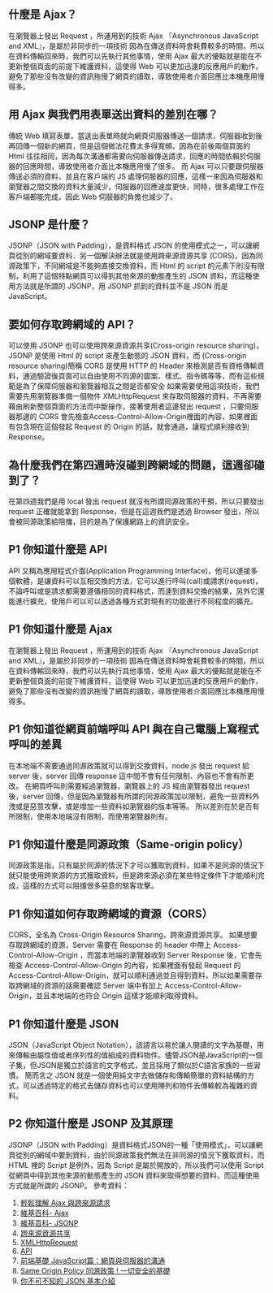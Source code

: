 ## 什麼是 Ajax？
在瀏覽器上發出 Request ，所運用到的技術 Ajax 『Asynchronous JavaScript and XML』，是屬於非同步的一項技術
因為在傳送資料時會耗費較多的時間，所以在資料傳輸回來時，我們可以先執行其他事情，使用 Ajax 最大的優點就是能在不更新整個頁面的前提下維護資料，這使得 Web 可以更加迅速的反應用戶的動作，避免了那些沒有改變的資訊拖慢了網頁的讀取，導致使用者介面回應比本機應用慢得多。

## 用 Ajax 與我們用表單送出資料的差別在哪？
傳統 Web 填寫表單，當送出表單時就向網頁伺服器傳送一個請求，伺服器收到後再回傳一個新的網頁，但是這個做法花費太多得寬頻，因為在前後兩個頁面的 Html 往往相同，因為每次溝通都需要向伺服器傳送請求，回應的時間依賴於伺服器的回應時間，導致使用者介面比本機應用慢了很多。
而 Ajax 可以只要跟伺服器傳送必須的資料，並且在客戶端的 JS 處理伺服器的回應，這樣一來因為伺服器和瀏覽器之間交換的資料大量減少，伺服器的回應速度更快，同時，很多處理工作在客戶端都能完成，因此 Web 伺服器的負擔也減少了。

## JSONP 是什麼？
JSONP（JSON with Padding），是資料格式 JSON 的使用模式之一，可以讓網頁從別的網域要資料．另一個解決辦法就是使用跨來源資源共享 (CORS)，因為同源政策下，不同網域是不能夠直接交換資料，而 Html 的 script 的元素下則沒有限制，利用了這個特點網頁可以得到其他來源的動態產生的 JSON 資料，而這種使用方法就是所謂的 JSONP，用 JSONP 抓到的資料並不是 JSON 而是 JavaScript。

## 要如何存取跨網域的 API？
可以使用 JSONP 也可以使用跨來源資源共享(Cross-origin resource sharing)，JSONP 是使用 Html 的 script 來產生動態的 JSON 資料，而 (Cross-origin resource sharing)簡稱 CORS 是使用 HTTP 的 Header 來檢測是否有資格傳輸資料，通過驗證後頁面可以自由使用不同源的圖案、樣式、指令碼等等，而有這些規範是為了保障伺服器和瀏覽器相互之間是否都安全
如果需要使用這項技術，我們需要先用瀏覽器準備一個物件 XMLHttpRequest 來存取伺服器的資料，不再需要藉由刷新整個頁面的方法而中斷操作，接著使用者這邊發出 request ，只要伺服器那邊的 CORS 會先檢查Access-Control-Allow-Origin裡面的內容，如果裡面有包含現在這個發起 Request 的 Origin 的話，就會通過，讓程式順利接收到 Response。
## 為什麼我們在第四週時沒碰到跨網域的問題，這週卻碰到了？
在第四週我們是用 local 發出 request 就沒有所謂同源政策的干預，所以只要發出 request 正確就能拿到 Response，但是在這週我們是透過 Browser 發出，所以會被同源政策給阻擋，目的是為了保護網路上的資訊安全。

## P1 你知道什麼是 API
API 又稱為應用程式介面(Application Programming Interface)，他可以連接多個軟體，是讓資料可以互相交換的方法，它可以進行呼叫(call)或請求(request)，不論呼叫或是請求都需要遵循相同的資料格式，而達到資料交換的結果，另外它還能進行擴充，使用戶可以可以透過各種方式對現有的功能進行不同程度的擴充。

## P1 你知道什麼是 Ajax
在瀏覽器上發出 Request ，所運用到的技術 Ajax 『Asynchronous JavaScript and XML』，是屬於非同步的一項技術
因為在傳送資料時會耗費較多的時間，所以在資料傳輸回來時，我們可以先執行其他事情，使用 Ajax 最大的優點就是能在不更新整個頁面的前提下維護資料，這使得 Web 可以更加迅速的反應用戶的動作，避免了那些沒有改變的資訊拖慢了網頁的讀取，導致使用者介面回應比本機應用慢得多。

## P1 你知道從網頁前端呼叫 API 與在自己電腦上寫程式呼叫的差異
在本地端不需要通過同源政策就可以得到交換資料，node.js 發出 request 給 server 後，server 回傳 response 這中間不會有任何限制、內容也不會有所更改。
在網頁呼叫則需要經過瀏覽器，瀏覽器上的 JS 經由瀏覽器發出 request 後，server 回傳，但是因為瀏覽器有所謂的同源政策加以限制，避免一些資料外洩或是惡意攻擊，或是增加一些資料如瀏覽器的版本等等。
所以差別在於是否有所限制，使用本地端沒有限制，而使用瀏覽器則有。

## P1 你知道什麼是同源政策（Same-origin policy）
同源政策是指，只有屬於同源的情況下才可以獲取到資料，如果不是同源的情況下就只能使用跨來源的方式獲取資料，但是跨來源必須在某些特定條件下才能順利完成，這樣的方式可以阻擋很多惡意的駭客攻擊。

## P1 你知道如何存取跨網域的資源（CORS）
CORS，全名為 Cross-Origin Resource Sharing，跨來源資源共享。
如果想要存取跨網域的資源，Server 需要在 Response 的 header 中帶上 Access-Control-Allow-Origin ，而當本地端的瀏覽器收到 Server Response 後，它會先檢查 Access-Control-Allow-Origin 的內容，如果裡面有發起 Request 的 Access-Control-Allow-Origin，就可以順利通過並且得到資料，所以如果需要存取跨網域的資源的話需要確認 Server 端中有加上 Access-Control-Allow-Origin，並且本地端的也符合 Origin 這樣才能順利取得資料。

## P1 你知道什麼是 JSON
JSON（JavaScript Object Notation），該語言以易於讓人閱讀的文字為基礎，用來傳輸由屬性值或者序列性的值組成的資料物件。儘管JSON是JavaScript的一個子集，但JSON是獨立於語言的文字格式，並且採用了類似於C語言家族的一些習慣。
簡而言之 JSON 就是一個使用純文字去做儲存和傳輸簡單的資料結構的方式，可以透過特定的格式去儲存資料也可以使用陣列和物件去傳輸較為複雜的資料。

## P2 你知道什麼是 JSONP 及其原理
JSONP（JSON with Padding）是資料格式JSON的一種「使用模式」，可以讓網頁從別的網域中要到資料，由於同源政策我們無法在非同源的情況下獲取資料，而 HTML 裡的 Script 是例外，因為 Script 是屬於開放的，所以我們可以使用 Script 從網頁中得到其他來源的動態產生的 JSON 資料來取得想要的資料，而這種使用方式就是所謂的 JSONP。 
參考資料：
1. [輕鬆理解 Ajax 與跨來源請求](https://blog.techbridge.cc/2017/05/20/api-ajax-cors-and-jsonp/)
2. [維基百科- Ajax](https://zh.wikipedia.org/wiki/AJAX)
3. [維基百科- JSONP](http://xn--zh-ur4a.wikipedia.org/wiki/JSONP)
4. [跨來源資源共享](https://zh.wikipedia.org/wiki/%E8%B7%A8%E4%BE%86%E6%BA%90%E8%B3%87%E6%BA%90%E5%85%B1%E4%BA%AB)
5. [XMLHttpRequest](https://developer.mozilla.org/zh-TW/docs/Web/API/XMLHttpRequest)
6. [API](https://zh.wikipedia.org/wiki/%E5%BA%94%E7%94%A8%E7%A8%8B%E5%BA%8F%E6%8E%A5%E5%8F%A3)
7. [前端基礎 JavaScript篇：網頁與伺服器的溝通](https://hugh-program-learning-diary-js.medium.com/%E5%89%8D%E7%AB%AF%E5%9F%BA%E7%A4%8E-javascript%E7%AF%87-%E7%B6%B2%E9%A0%81%E8%88%87%E4%BC%BA%E6%9C%8D%E5%99%A8%E7%9A%84%E6%BA%9D%E9%80%9A-eb921b02e836)
8. [Same Origin Policy 同源政策 ! 一切安全的基礎](https://medium.com/%E7%A8%8B%E5%BC%8F%E7%8C%BF%E5%90%83%E9%A6%99%E8%95%89/same-origin-policy-%E5%90%8C%E6%BA%90%E6%94%BF%E7%AD%96-%E4%B8%80%E5%88%87%E5%AE%89%E5%85%A8%E7%9A%84%E5%9F%BA%E7%A4%8E-36432565a226)
9. [你不可不知的 JSON 基本介紹](https://blog.wu-boy.com/2011/04/%E4%BD%A0%E4%B8%8D%E5%8F%AF%E4%B8%8D%E7%9F%A5%E7%9A%84-json-%E5%9F%BA%E6%9C%AC%E4%BB%8B%E7%B4%B9/comment-page-1/)